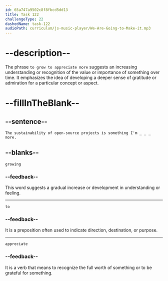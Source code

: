 ```yaml
---
id: 65a747a9502c8f8fbcd5dd13
title: Task 122
challengeType: 22
dashedName: task-122
audioPath: curriculum/js-music-player/We-Are-Going-to-Make-it.mp3
---
```


<!--
AUDIO REFERENCE:
Tom: The sustainability of open-source projects is something I'm growing to appreciate more.
-->

# --description--

The phrase `to grow to appreciate more` suggests an increasing understanding or recognition of the value or importance of something over time. It emphasizes the idea of developing a deeper sense of gratitude or admiration for a particular concept or aspect.

# --fillInTheBlank--

## --sentence--

`The sustainability of open-source projects is something I'm _ _ _ more.`

## --blanks--

`growing`

### --feedback--

This word suggests a gradual increase or development in understanding or feeling.

---

`to`

### --feedback--

It is a preposition often used to indicate direction, destination, or purpose.

---

`appreciate`

### --feedback--

It is a verb that means to recognize the full worth of something or to be grateful for something.
